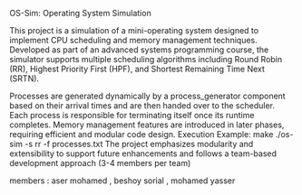 OS-Sim: Operating System Simulation

This project is a simulation of a mini-operating system designed to implement CPU scheduling and memory management techniques. Developed as part of an advanced systems programming course, the simulator supports multiple scheduling algorithms including Round Robin (RR), Highest Priority First (HPF), and Shortest Remaining Time Next (SRTN).

Processes are generated dynamically by a process_generator component based on their arrival times and are then handed over to the scheduler. Each process is responsible for terminating itself once its runtime completes. Memory management features are introduced in later phases, requiring efficient and modular code design. 
Execution Example:
make
./os-sim -s rr -f processes.txt
The project emphasizes modularity and extensibility to support future enhancements and follows a team-based development approach (3-4 members per team) 



members : aser mohamed , beshoy sorial , mohamed yasser 
